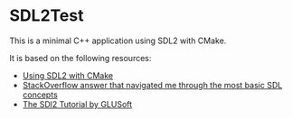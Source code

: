 # SDL2Test

This is a minimal C++ application using SDL2 with CMake.

It is based on the following resources:

- [Using SDL2 with CMake](https://trenki2.github.io/blog/2017/06/02/using-sdl2-with-cmake/)
- [StackOverflow answer that navigated me through the most basic SDL concepts](https://stackoverflow.com/questions/21007329/what-is-an-sdl-renderer/21007477#21007477)
- [The SDl2 Tutorial by GLUSoft](https://glusoft.com/sdl2-tutorials/)
